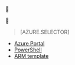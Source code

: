 <!-- not suitable for Mooncake -->


<!-- not suitable for Mooncake -->


> [AZURE.SELECTOR]
- [Azure Portal](/documentation/articles/virtual-networks-create-vnetpeering-arm-portal/)
- [PowerShell](/documentation/articles/virtual-networks-create-vnetpeering-arm-ps/)
- [ARM template](/documentation/articles/virtual-networks-create-vnetpeering-arm-template-click/)